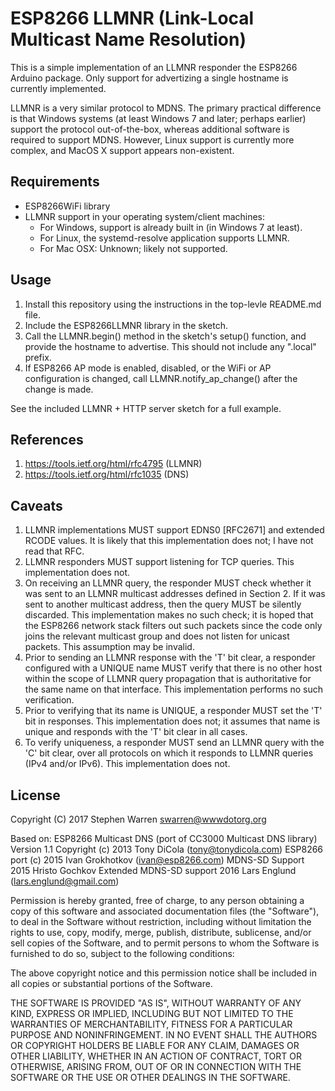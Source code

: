 ESP8266 LLMNR (Link-Local Multicast Name Resolution)
====================================================

This is a simple implementation of an LLMNR responder the ESP8266 Arduino
package. Only support for advertizing a single hostname is currently
implemented.

LLMNR is a very similar protocol to MDNS. The primary practical difference is
that Windows systems (at least Windows 7 and later; perhaps earlier) support
the protocol out-of-the-box, whereas additional software is required to support
MDNS. However, Linux support is currently more complex, and MacOS X support
appears non-existent.

Requirements
------------
- ESP8266WiFi library
- LLMNR support in your operating system/client machines:
  - For Windows, support is already built in (in Windows 7 at least).
  - For Linux, the systemd-resolve application supports LLMNR.
  - For Mac OSX: Unknown; likely not supported.

Usage
-----
1. Install this repository using the instructions in the top-levle README.md
   file.
2. Include the ESP8266LLMNR library in the sketch.
3. Call the LLMNR.begin() method in the sketch's setup() function, and provide
   the hostname to advertise. This should not include any ".local" prefix.
4. If ESP8266 AP mode is enabled, disabled, or the WiFi or AP configuration is
   changed, call LLMNR.notify_ap_change() after the change is made.

See the included LLMNR + HTTP server sketch for a full example.

References
----------
1. https://tools.ietf.org/html/rfc4795 (LLMNR)
2. https://tools.ietf.org/html/rfc1035 (DNS)

Caveats
-------
1. LLMNR implementations MUST support EDNS0 [RFC2671] and extended RCODE
   values. It is likely that this implementation does not; I have not read
   that RFC.
2. LLMNR responders MUST support listening for TCP queries. This implementation
   does not.
3. On receiving an LLMNR query, the responder MUST check whether it was sent to
   an LLMNR multicast addresses defined in Section 2. If it was sent to another
   multicast address, then the query MUST be silently discarded. This
   implementation makes no such check; it is hoped that the ESP8266 network
   stack filters out such packets since the code only joins the relevant
   multicast group and does not listen for unicast packets. This assumption may
   be invalid.
4. Prior to sending an LLMNR response with the 'T' bit clear, a responder
   configured with a UNIQUE name MUST verify that there is no other host within
   the scope of LLMNR query propagation that is authoritative for the same name
   on that interface. This implementation performs no such verification.
5. Prior to verifying that its name is UNIQUE, a responder MUST set the 'T' bit
   in responses. This implementation does not; it assumes that name is unique
   and responds with the 'T' bit clear in all cases.
6. To verify uniqueness, a responder MUST send an LLMNR query with the 'C' bit
   clear, over all protocols on which it responds to LLMNR queries (IPv4 and/or
   IPv6). This implementation does not.

License
-------
Copyright (C) 2017 Stephen Warren <swarren@wwwdotorg.org>

Based on:
ESP8266 Multicast DNS (port of CC3000 Multicast DNS library)
Version 1.1
Copyright (c) 2013 Tony DiCola (tony@tonydicola.com)
ESP8266 port (c) 2015 Ivan Grokhotkov (ivan@esp8266.com)
MDNS-SD Support 2015 Hristo Gochkov
Extended MDNS-SD support 2016 Lars Englund (lars.englund@gmail.com)

Permission is hereby granted, free of charge, to any person obtaining a copy
of this software and associated documentation files (the "Software"), to deal
in the Software without restriction, including without limitation the rights
to use, copy, modify, merge, publish, distribute, sublicense, and/or sell
copies of the Software, and to permit persons to whom the Software is
furnished to do so, subject to the following conditions:

The above copyright notice and this permission notice shall be included in
all copies or substantial portions of the Software.

THE SOFTWARE IS PROVIDED "AS IS", WITHOUT WARRANTY OF ANY KIND, EXPRESS OR
IMPLIED, INCLUDING BUT NOT LIMITED TO THE WARRANTIES OF MERCHANTABILITY,
FITNESS FOR A PARTICULAR PURPOSE AND NONINFRINGEMENT. IN NO EVENT SHALL THE
AUTHORS OR COPYRIGHT HOLDERS BE LIABLE FOR ANY CLAIM, DAMAGES OR OTHER
LIABILITY, WHETHER IN AN ACTION OF CONTRACT, TORT OR OTHERWISE, ARISING FROM,
OUT OF OR IN CONNECTION WITH THE SOFTWARE OR THE USE OR OTHER DEALINGS IN
THE SOFTWARE.
